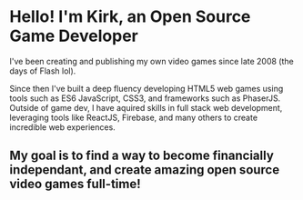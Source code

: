 # Hello! I'm Kirk, an Open Source Game Developer

I've been creating and publishing my own video games since late 2008 (the days of Flash lol).

Since then I've built a deep fluency developing HTML5 web games using tools such as ES6 JavaScript, CSS3, and frameworks such as PhaserJS. Outside of game dev, I have aquired skills in full stack web development, leveraging tools like ReactJS, Firebase, and many others to create incredible web experiences.

## My goal is to find a way to become financially independant, and create amazing open source video games full-time!